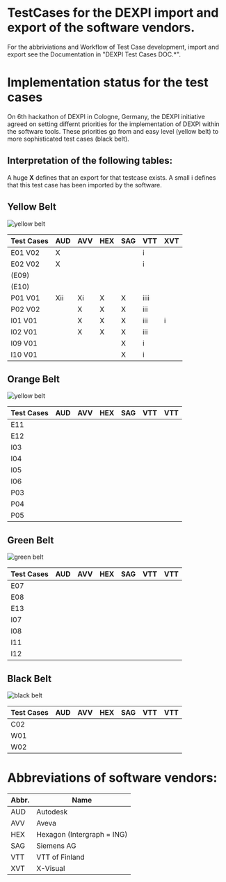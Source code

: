 # TestCases for the DEXPI import and export of the software vendors. 


For the abbriviations and Workflow of Test Case development, import and export see the Documentation in  "DEXPI Test Cases DOC.*".

# Implementation status for the test cases
On 6th hackathon of DEXPI in Cologne, Germany, the DEXPI initiative agreed on setting differnt priorities for the implementation of DEXPI within the software tools. These priorities go from and easy level (yellow belt) to more sophisticated test cases (black belt).

## Interpretation of the following tables: 
A huge **X** defines that an export for that testcase exists. 
A small i defines that this test case has been imported by the software. 

## Yellow Belt 
![yellow belt](https://upload.wikimedia.org/wikipedia/commons/thumb/2/25/BJJ_Yellow_Belt.svg/200px-BJJ_Yellow_Belt.svg.png)

Test Cases | AUD | AVV | HEX | SAG | VTT | XVT
---------  |---  |---  |---  |---  |---  |--- 
E01 V02    | X   |     |     |     | i   |    
E02 V02    | X   |     |     |     | i   | 
(E09)      |     |     |     |     |     |    
(E10)      |     |     |     |     |     |     
P01 V01    | Xii | Xi  | X   | X   |iiii |     
P02 V02    |     | X   | X   | X   |iii  |    
I01 V01    |     | X   | X   | X   |iii  | i 
I02 V01    |     | X   | X   | X   |iii  |    
I09 V01    |     |     |     | X   |i    |    
I10 V01    |     |     |     | X   |i    |    


## Orange Belt
![yellow belt](https://upload.wikimedia.org/wikipedia/commons/thumb/8/83/BJJ_Orange_Belt.svg/200px-BJJ_Orange_Belt.svg.png)

Test Cases | AUD | AVV | HEX | SAG | VTT | VTT
---------  |---  |---  |---  |---  |---  |--- 
E11        |     |     |     |     |     |   
E12        |     |     |     |     |     |   
I03        |     |     |     |     |     |   
I04        |     |     |     |     |     |   
I05        |     |     |     |     |     |   
I06        |     |     |     |     |     |   
P03        |     |     |     |     |     |   
P04        |     |     |     |     |     |   
P05        |     |     |     |     |     |   

## Green Belt
![green belt](https://upload.wikimedia.org/wikipedia/commons/thumb/a/a4/BJJ_Green_Belt.svg/200px-BJJ_Green_Belt.svg.png)

Test Cases | AUD | AVV | HEX | SAG | VTT | VTT
---------  |---  |---  |---  |---  |---  |--- 
E07        |     |     |     |     |     |   
E08        |     |     |     |     |     |   
E13        |     |     |     |     |     |   
I07        |     |     |     |     |     |   
I08        |     |     |     |     |     |   
I11        |     |     |     |     |     |   
I12        |     |     |     |     |     |   

## Black Belt
![black belt](https://upload.wikimedia.org/wikipedia/commons/thumb/6/63/BJJ_Grey_Belt.svg/200px-BJJ_Grey_Belt.svg.png)

Test Cases | AUD | AVV | HEX | SAG | VTT | VTT
---------  |---  |---  |---  |---  |---  |--- 
C02        |     |     |     |     |     |   
W01        |     |     |     |     |     |   
W02        |     |     |     |     |     |   


# Abbreviations of software vendors: 
Abbr. | Name
---|---
AUD | Autodesk
AVV | Aveva
HEX | Hexagon (Intergraph = ING)
SAG | Siemens AG
VTT | VTT of Finland
XVT | X-Visual

